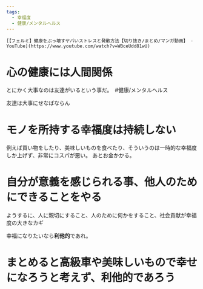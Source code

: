 ```yaml
---
tags:
  - 幸福度
  - 健康/メンタルヘルス
---
```

	[【フェルミ】健康をぶっ壊すヤバいストレスと発散方法【切り抜き/まとめ/マンガ動画】 - YouTube](https://www.youtube.com/watch?v=WBceUdd81wU)
# 心の健康には人間関係

とにかく大事なのは友達がいるという事だ。　#健康/メンタルヘルス 

友達は大事にせなばならん

# モノを所持する幸福度は持続しない
例えば買い物をしたり、美味しいものを食べたり、そういうのは一時的な幸福度しか上げず、非常にコスパが悪い。
あとお金かかる。

# 自分が意義を感じられる事、他人のためにできることをやる
ようするに、人に親切にすること、人のために何かをすること、社会貢献が幸福度の大きなカギ

幸福になりたいなら**利他的**であれ。

# まとめると高級車や美味しいもので幸せになろうと考えず、利他的であろう
